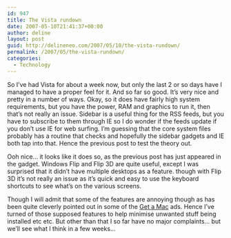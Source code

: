 ```yaml
---
id: 947
title: The Vista rundown
date: 2007-05-10T21:41:37+00:00
author: deline
layout: post
guid: http://delineneo.com/2007/05/10/the-vista-rundown/
permalink: /2007/05/the-vista-rundown/
categories:
  - Technology
---
```

So I&#8217;ve had Vista for about a week now, but only the last 2 or so days have I managed to have a proper feel for it. And so far so good. It&#8217;s very nice and pretty in a number of ways. Okay, so it does have fairly high system requirements, but you have the power, RAM and graphics to run it, then that&#8217;s not really an issue. Sidebar is a useful thing for the RSS feeds, but you have to subscribe to them through IE so I do wonder if the feeds update if you don&#8217;t use IE for web surfing. I&#8217;m guessing that the core system files probably has a routine that checks and hopefully the sidebar gadgets and IE both tap into that. Hence the previous post to test the theory out.

Ooh nice&#8230; it looks like it does so, as the previous post has just appeared in the gadget. Windows Flip and Flip 3D are quite useful, except I was surprised that it didn&#8217;t have multiple desktops as a feature. though with Flip 3D it&#8217;s not really an issue as it&#8217;s quick and easy to use the keyboard shortcuts to see what&#8217;s on the various screens.

Though I will admit that some of the features are annoying though as has been quite cleverly pointed out in some of the <a target="_blank" href="http://www.apple.com/getamac/ads/">Get a Mac</a> ads. Hence I&#8217;ve turned of those supposed features to help minimise unwanted stuff being installed etc etc. But other than that I so far have no major complaints&#8230; but we&#8217;ll see what I think in a few weeks&#8230;
